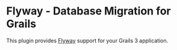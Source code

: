 # Flyway - Database Migration for Grails

This plugin provides [Flyway](http://flywaydb.org/) support for your Grails 3 application.
